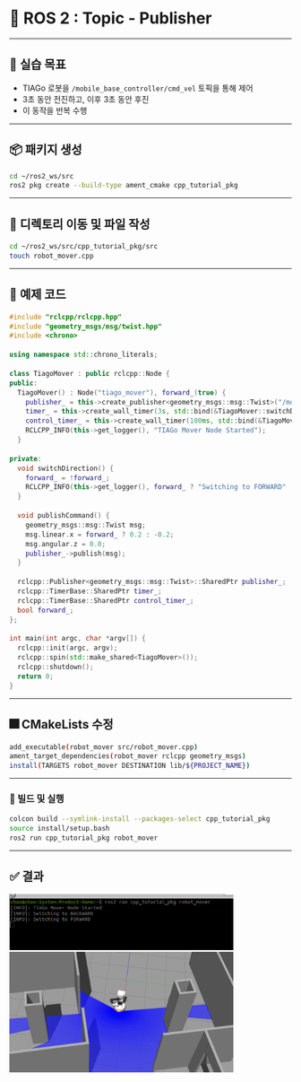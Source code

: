 #  🧮 ROS 2 : Topic - Publisher 



---

## 🧨 실습 목표

- TIAGo 로봇을 `/mobile_base_controller/cmd_vel` 토픽을 통해 제어
- 3초 동안 전진하고, 이후 3초 동안 후진
- 이 동작을 반복 수행

---

## 📦 패키지 생성

```bash
cd ~/ros2_ws/src
ros2 pkg create --build-type ament_cmake cpp_tutorial_pkg

```
---

## 🎀 디렉토리 이동 및 파일 작성

```bash
cd ~/ros2_ws/src/cpp_tutorial_pkg/src
touch robot_mover.cpp
```
---

## 📄 예제 코드

```cpp
#include "rclcpp/rclcpp.hpp"
#include "geometry_msgs/msg/twist.hpp"
#include <chrono>

using namespace std::chrono_literals;

class TiagoMover : public rclcpp::Node {
public:
  TiagoMover() : Node("tiago_mover"), forward_(true) {
    publisher_ = this->create_publisher<geometry_msgs::msg::Twist>("/mobile_base_controller/cmd_vel", 10);
    timer_ = this->create_wall_timer(3s, std::bind(&TiagoMover::switchDirection, this));
    control_timer_ = this->create_wall_timer(100ms, std::bind(&TiagoMover::publishCommand, this));
    RCLCPP_INFO(this->get_logger(), "TIAGo Mover Node Started");
  }

private:
  void switchDirection() {
    forward_ = !forward_;
    RCLCPP_INFO(this->get_logger(), forward_ ? "Switching to FORWARD" : "Switching to BACKWARD");
  }

  void publishCommand() {
    geometry_msgs::msg::Twist msg;
    msg.linear.x = forward_ ? 0.2 : -0.2;
    msg.angular.z = 0.0;
    publisher_->publish(msg);
  }

  rclcpp::Publisher<geometry_msgs::msg::Twist>::SharedPtr publisher_;
  rclcpp::TimerBase::SharedPtr timer_;
  rclcpp::TimerBase::SharedPtr control_timer_;
  bool forward_;
};

int main(int argc, char *argv[]) {
  rclcpp::init(argc, argv);
  rclcpp::spin(std::make_shared<TiagoMover>());
  rclcpp::shutdown();
  return 0;
}
```

---
## 🎆 CMakeLists 수정

```bash
add_executable(robot_mover src/robot_mover.cpp)
ament_target_dependencies(robot_mover rclcpp geometry_msgs)
install(TARGETS robot_mover DESTINATION lib/${PROJECT_NAME})
```
---

### 🎇  빌드 및 실행

```bash
colcon build --symlink-install --packages-select cpp_tutorial_pkg
source install/setup.bash
ros2 run cpp_tutorial_pkg robot_mover
```
---

## ✅ 결과

<img src="움직임 출력.png" alt="움직임 출력" width="400"/>

<img src="움직임 티아고.png" alt="움직임 티아고" width="400"/>

